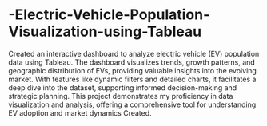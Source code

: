 # -Electric-Vehicle-Population-Visualization-using-Tableau
Created an interactive dashboard to analyze electric vehicle (EV) population data using Tableau. The dashboard visualizes trends, growth patterns, and geographic distribution of EVs, providing valuable insights into the evolving market. With features like dynamic filters and detailed charts, it facilitates a deep dive into the dataset, supporting informed decision-making and strategic planning. This project demonstrates my proficiency in data visualization and analysis, offering a comprehensive tool for understanding EV adoption and market dynamics Created.
